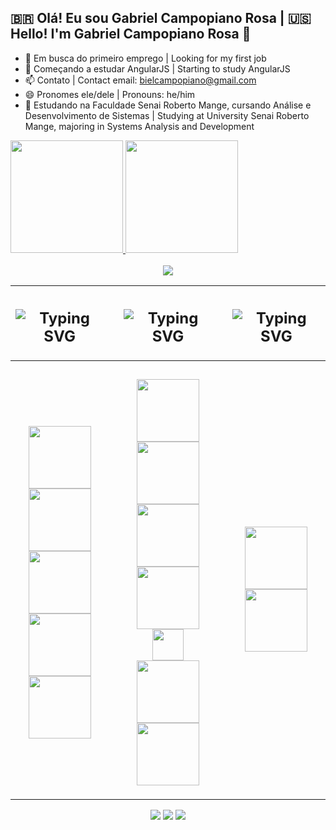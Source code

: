 ## 🇧🇷 Olá! Eu sou Gabriel Campopiano Rosa | 🇺🇸 Hello! I'm Gabriel Campopiano Rosa 👋

- 🔭 Em busca do primeiro emprego | Looking for my first job
- 🌱 Começando a estudar AngularJS | Starting to study AngularJS
- 📫 Contato | Contact email: bielcampopiano@gmail.com
- 😄 Pronomes ele/dele | Pronouns: he/him
- 🏫 Estudando na Faculdade Senai Roberto Mange, cursando Análise e Desenvolvimento de Sistemas | Studying at University Senai Roberto Mange, majoring in Systems Analysis and Development

<div>
  <a href="https://github.com/Biel559">
    <img height="180em" src="https://github-readme-stats.vercel.app/api?username=biel559&show_icons=true&theme=dracula&include_all_commits=true&count_private=true"/>
    <img height="180em" src="https://github-readme-stats.vercel.app/api/top-langs/?username=biel559&layout=compact&langs_count=16&theme=dracula"/>
</div>
</br>
<div align="center">
  <a href="https://github.com/Biel559">
    <img src="https://readme-typing-svg.demolab.com?font=Fira+Code&duration=10000&pause=5000&color=6474B9&vCenter=true&width=350&height=30&lines=A+LITTLE+ABOUT+MY+STUDY+FOCUS"/></a>

  | <h2><img src="https://readme-typing-svg.demolab.com?font=Fira+Code&pause=3500&color=6474B9&vCenter=true&width=110&height=20&lines=Front-end" alt="Typing SVG" /></h2> | | <h2><img src="https://readme-typing-svg.demolab.com?font=Fira+Code&pause=4000&color=6474B9&vCenter=true&width=100&height=20&lines=Back-End" alt="Typing SVG" /></h2> | | <h2><img src="https://readme-typing-svg.demolab.com?font=Fira+Code&pause=4500&color=6474B9&vCenter=true&width=75&height=20&lines=Mobile" alt="Typing SVG" /></h2> |
  | - | - | - | - | - |
  | <h3 align="center"> <img width="100px" src="https://img.shields.io/badge/figma%20-F24E1E.svg?&style=for-the-badge&logo=figma&logoColor=white"/> </br> <img width="100px" src ="https://img.shields.io/badge/TypeScript-007ACC?style=for-the-badge&logo=TypeScript&logoColor=white"/> </br> <img width="100px" src="https://img.shields.io/badge/javascript%20-%23323330.svg?&style=for-the-badge&logo=javascript&logoColor=%23F7DF1E"/> </br> <img width="100px" src="https://img.shields.io/badge/vuejs-%2335495e.svg?style=for-the-badge&logo=vuedotjs&logoColor=%234FC08D"/> </br> <img width="100px" src="https://img.shields.io/badge/Angular-DD0031?style=for-the-badge&logo=angular&logoColor=white"/> </br> </h3> |  | <h3 align="center">  <img width="100px" src ="https://img.shields.io/badge/TypeScript-007ACC?style=for-the-badge&logo=TypeScript&logoColor=white"/> </br> <img width="100vw" src="https://img.shields.io/badge/Node.js-339933?style=for-the-badge&logo=nodedotjs&logoColor=white"/> </br> <img width="100px" src="https://img.shields.io/badge/java-%23ED8B00.svg?style=for-the-badge&logo=openjdk&logoColor=white"/> </br> <img width="100px" src="https://img.shields.io/badge/python-3670A0?style=for-the-badge&logo=python&logoColor=ffdd54"/> </br> <img width="50px" src="https://img.shields.io/badge/C%23-239120?style=for-the-badge&logo=c-sharp&logoColor=white"/> </br> <img width="100px" src="https://img.shields.io/badge/MySQL-00000F?style=for-the-badge&logo=mysql&logoColor=white"/> </br> <img width="100px" src="https://img.shields.io/badge/MongoDB-%234ea94b.svg?style=for-the-badge&logo=mongodb&logoColor=white"/> </br> </h3> |  | <h3 align="center"> </br> <img width="100px" src ="https://img.shields.io/badge/java-%23ED8B00.svg?style=for-the-badge&logo=openjdk&logoColor=white"/> </br> <img width="100px" src="https://img.shields.io/badge/Firebase-FFCA28?style=for-the-badge&logo=Firebase&logoColor=white"/> </br> </h3> |
  </a>
</div>

<div align="center"> 
  <a href="https://instagram.com/gabriel559559" target="_blank"><img src="https://img.shields.io/badge/-Instagram-%23E4405F?style=for-the-badge&logo=instagram&logoColor=white" target="_blank"></a> 
  <a href = "mailto:bielcampopiano@gmail.com"><img src="https://img.shields.io/badge/-Gmail-%23333?style=for-the-badge&logo=gmail&logoColor=white" target="_blank"></a>
  <a href="https://www.linkedin.com/in/gabriel-campopiano-rosa-7b1981292/" target="_blank"><img src="https://img.shields.io/badge/-LinkedIn-%230077B5?style=for-the-badge&logo=linkedin&logoColor=white" target="_blank"></a> 
</div>
